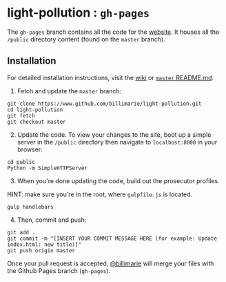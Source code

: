 # light-pollution : `gh-pages`

The `gh-pages` branch contains all the code for the [website](https://billimarie.github.io/light-pollution). It houses all the `/public` directory content (found on the `master` branch).

## Installation

For detailed installation instructions, visit the [wiki](https://github.com/billimarie/light-pollution/wiki) or [`master` README.md](https://github.com/billimarie/light-pollution/blob/master/README.md).

1. Fetch and update the `master` branch:

```
git clone https://www.github.com/billimarie/light-pollution.git
cd light-pollution
git fetch
git checkout master
```

2. Update the code. To view your changes to the site, boot up a simple server in the `/public` directory then navigate to `localhost:8000` in your browser:

```
cd public
Python -m SimpleHTTPServer
```

3. When you're done updating the code, build out the prosecutor profiles.

HINT: make sure you're in the root, where `gulpfile.js` is located.

```
gulp handlebars
```

4. Then, commit and push:

```
git add .
git commit -m "[INSERT YOUR COMMIT MESSAGE HERE (for example: Update index.html: new title)]"
git push origin master
```

Once your pull request is accepted, [@billimarie](https://www.github.com/billimarie) will merge your files with the Github Pages branch (`gh-pages`).
